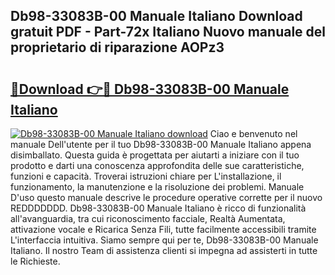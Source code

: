 ## Db98-33083B-00 Manuale Italiano Download gratuit PDF - Part-72x Italiano Nuovo manuale del proprietario di riparazione AOPz3

# <h2><a href="http://dff3mi.blite.top/?on=Db98-33083B-00+Manuale+Italiano">🔗Download 👉🔴 Db98-33083B-00 Manuale Italiano</a></h2>

[![Db98-33083B-00 Manuale Italiano download](https://i.imgur.com/lujVjoI.png)](http://dff3mi.blite.top/?on=Db98-33083B-00+Manuale+Italiano)
Ciao e benvenuto nel manuale Dell'utente per il tuo Db98-33083B-00 Manuale Italiano appena disimballato. Questa guida è progettata per aiutarti a iniziare con il tuo prodotto e darti una conoscenza approfondita delle sue caratteristiche, funzioni e capacità. Troverai istruzioni chiare per L'installazione, il funzionamento, la manutenzione e la risoluzione dei problemi. Manuale D'uso questo manuale descrive le procedure operative corrette per il nuovo REDDDDDDD. Db98-33083B-00 Manuale Italiano è ricco di funzionalità all'avanguardia, tra cui riconoscimento facciale, Realtà Aumentata, attivazione vocale e Ricarica Senza Fili, tutte facilmente accessibili tramite L'interfaccia intuitiva. Siamo sempre qui per te, Db98-33083B-00 Manuale Italiano. Il nostro Team di assistenza clienti si impegna ad assisterti in tutte le Richieste.
